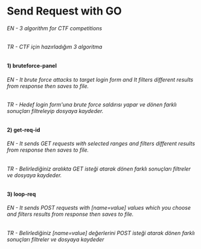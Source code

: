 # Send Request with GO
###### EN - 3 algorithm for CTF competitions
###### TR - CTF için hazırladığım 3 algoritma

#### 1) bruteforce-panel
###### EN - It brute force attacks to target login form and It filters different results from response then saves to file.
###### TR - Hedef login form'una brute force saldırısı yapar ve dönen farklı sonuçları filtreleyip dosyaya kaydeder.

#### 2) get-req-id 
###### EN - It sends GET requests with selected ranges and filters different results from response then saves to file.
###### TR - Belirlediğiniz aralıkta GET isteği atarak dönen farklı sonuçları filtreler ve dosyaya kaydeder.

#### 3) loop-req
###### EN - It sends POST requests with [name=value] values which you choose and filters results from response then saves to file.
###### TR - Belirlediğiniz [name=value] değerlerini POST isteği atarak dönen farklı sonuçları filtreler ve dosyaya kaydeder
